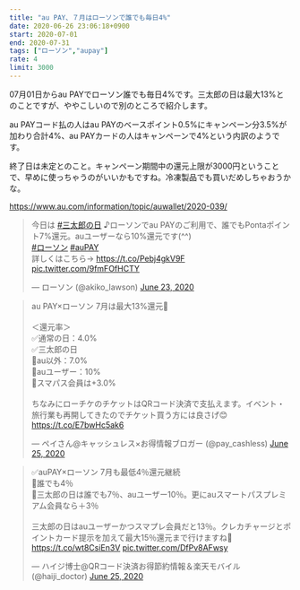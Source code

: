 ```yaml
---
title: "au PAY、７月はローソンで誰でも毎日4%"
date: 2020-06-26 23:06:18+0900
start: 2020-07-01
end: 2020-07-31
tags: ["ローソン","aupay"]
rate: 4
limit: 3000
---
```

07月01日からau PAYでローソン誰でも毎日4%です。三太郎の日は最大13%とのことですが、ややこしいので別のところで紹介します。

au PAYコード払の人はau PAYのベースポイント0.5%にキャンペーン分3.5%が加わり合計4%、au PAYカードの人はキャンペーンで4%という内訳のようです。

終了日は未定とのこと。キャンペーン期間中の還元上限が3000円ということで、早めに使っちゃうのがいいかもですね。冷凍製品でも買いだめしちゃおうかな。

https://www.au.com/information/topic/auwallet/2020-039/

<blockquote class="twitter-tweet"><p lang="ja" dir="ltr">今日は <a href="https://twitter.com/hashtag/%E4%B8%89%E5%A4%AA%E9%83%8E%E3%81%AE%E6%97%A5?src=hash&amp;ref_src=twsrc%5Etfw">#三太郎の日</a> ♪ローソンでau PAYのご利用で、誰でもPontaポイント7%還元。auユーザーなら10%還元です(^^)<br> <a href="https://twitter.com/hashtag/%E3%83%AD%E3%83%BC%E3%82%BD%E3%83%B3?src=hash&amp;ref_src=twsrc%5Etfw">#ローソン</a> <a href="https://twitter.com/hashtag/auPAY?src=hash&amp;ref_src=twsrc%5Etfw">#auPAY</a><br> 詳しくはこちら→ <a href="https://t.co/Pebj4gkV9F">https://t.co/Pebj4gkV9F</a> <a href="https://t.co/9fmFOfHCTY">pic.twitter.com/9fmFOfHCTY</a></p>&mdash; ローソン (@akiko_lawson) <a href="https://twitter.com/akiko_lawson/status/1275247234779676674?ref_src=twsrc%5Etfw">June 23, 2020</a></blockquote> <script async src="https://platform.twitter.com/widgets.js" charset="utf-8"></script>

<blockquote class="twitter-tweet"><p lang="ja" dir="ltr">au PAY×ローソン 7月は最大13%還元📝<br><br>＜還元率＞<br>✅通常の日：4.0%<br>✅三太郎の日<br>🔻au以外：7.0%<br>🔻auユーザー：10%<br>🔻スマパス会員は+3.0%<br><br>ちなみにローチケのチケットはQRコード決済で支払えます。イベント・旅行業も再開してきたのでチケット買う方には良さげ😊<a href="https://t.co/E7bwHc5ak6">https://t.co/E7bwHc5ak6</a></p>&mdash; ペイさん@キャッシュレス×お得情報ブロガー (@pay_cashless) <a href="https://twitter.com/pay_cashless/status/1276036064449191936?ref_src=twsrc%5Etfw">June 25, 2020</a></blockquote> <script async src="https://platform.twitter.com/widgets.js" charset="utf-8"></script>

<blockquote class="twitter-tweet"><p lang="ja" dir="ltr">✅auPAY×ローソン 7月も最低4％還元継続<br>🔸誰でも4％<br>🔸三太郎の日は誰でも7％、auユーザー10％。更にauスマートパスプレミアム会員なら＋3％<br><br>三太郎の日はauユーザーかつスマプレ会員だと13％。クレカチャージとポイントカード提示を加えて最大15％還元まで行けますね🤔<a href="https://t.co/wt8CsiEn3V">https://t.co/wt8CsiEn3V</a> <a href="https://t.co/DfPv8AFwsy">pic.twitter.com/DfPv8AFwsy</a></p>&mdash; ハイジ博士@QRコード決済お得節約情報＆楽天モバイル (@haiji_doctor) <a href="https://twitter.com/haiji_doctor/status/1276028419847761927?ref_src=twsrc%5Etfw">June 25, 2020</a></blockquote> <script async src="https://platform.twitter.com/widgets.js" charset="utf-8"></script>
